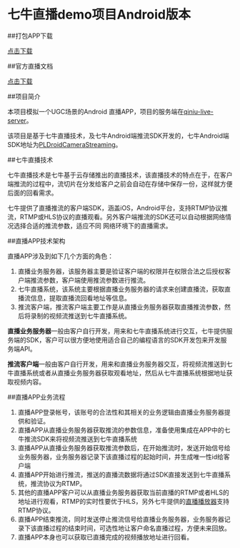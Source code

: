 # 七牛直播demo项目Android版本

##打包APP下载

[点击下载](http://devtools.qiniu.com/QLive-v1.2.4.apk)

##官方直播文档

[点击下载](http://devtools.qiniu.com/pili-guide-v1.pdf)

##项目简介

本项目模拟一个UGC场景的Android 直播APP，项目的服务端在[qiniu-live-server](https://github.com/qiniudemo/qiniu-live-server)。

该项目是基于七牛直播技术，及七牛Android端推流SDK开发的，七牛Android端SDK地址为[PLDroidCameraStreaming](https://github.com/pili-engineering/PLDroidCameraStreaming)。

##七牛直播技术

七牛直播技术是七牛基于云存储推出的直播技术，该直播技术的特点在于，在客户端推流的过程中，流切片在分发给客户之前会自动在存储中保存一份，这样就方便后面的回看需求。

七牛提供了直播推流的客户端SDK，涵盖iOS，Android平台，支持RTMP协议推流，RTMP或HLS协议的直播观看。另外客户端推流的SDK还可以自动根据网络情况选择合适的推流参数，适应不同
网络环境下的直播需求。

##直播APP技术架构

直播APP涉及到如下几个方面的角色：

1. 直播业务服务器，该服务器主要是验证客户端的权限并在权限合法之后授权客户端推流参数，客户端使用推流参数进行推流。
2. 七牛直播系统，该系统主要根据直播业务服务器的请求来创建直播流，获取直播流信息，提取直播流回看地址等信息。
3. 推流客户端，推流客户端主要工作是从直播业务服务器获取直播推流参数，然后将录制的视频流推送到七牛直播系统。

**直播业务服务器**一般由客户自行开发，用来和七牛直播系统进行交互，七牛提供服务端的SDK，客户可以很方便地使用适合自己的编程语言的SDK开发包来开发服务端API。

**推流客户端**一般由客户自行开发，用来和直播业务服务器交互，将视频流推送到七牛直播系统或者从直播业务服务器获取观看地址，然后从七牛直播系统根据地址获取视频内容。

##直播APP业务流程

1. 直播APP登录帐号，该账号的合法性和其相关的业务逻辑由直播业务服务器提供和验证。
2. 直播APP从直播业务服务器获取推流的参数信息，准备使用集成在APP中的七牛推流SDK来将视频流推送到七牛直播系统
3. 直播APP从直播业务服务器获取推流参数后，在开始推流时，发送开始信号给业务服务器，业务服务器记录下该直播过程的起始时间，并生成唯一性id给客户端
4. 直播APP开始进行推流，推送的直播流数据将通过SDK直接发送到七牛直播系统，推流协议为RTMP。
5. 其他的直播APP客户可以从直播业务服务器获取当前直播的RTMP或者HLS的地址进行观看，RTMP的实时性要优于HLS，另外七牛提供的[直播播放器](https://github.com/pili-engineering/PLDroidPlayer)支持RTMP协议。
6. 直播APP结束推流，同时发送停止推流信号给直播业务服务器，业务服务器记录下该直播过程的结束时间，可选性地让客户命名直播过程，方便未来回放。
7. 直播APP本身也可以获取已直播完成的视频播放地址进行回看。
